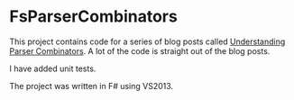 # FsParserCombinators

This project contains code for a series of blog posts called [Understanding Parser Combinators](http://fsharpforfunandprofit.com/posts/understanding-parser-combinators/).
A lot of the code is straight out of the blog posts.

I have added unit tests.

The project was written in F# using VS2013.
